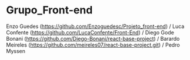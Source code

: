# Grupo_Front-end
Enzo Guedes (https://github.com/Enzoguedesc/Projeto_front-end) /
Luca Confente (https://github.com/LucaConfente/Front-End) /
Diego Gode Bonani (https://github.com/Diego-Bonani/react-base-project) /
Barardo Meireles (https://github.com/meireles07/react-base-project.git) /
Pedro Myssen 
